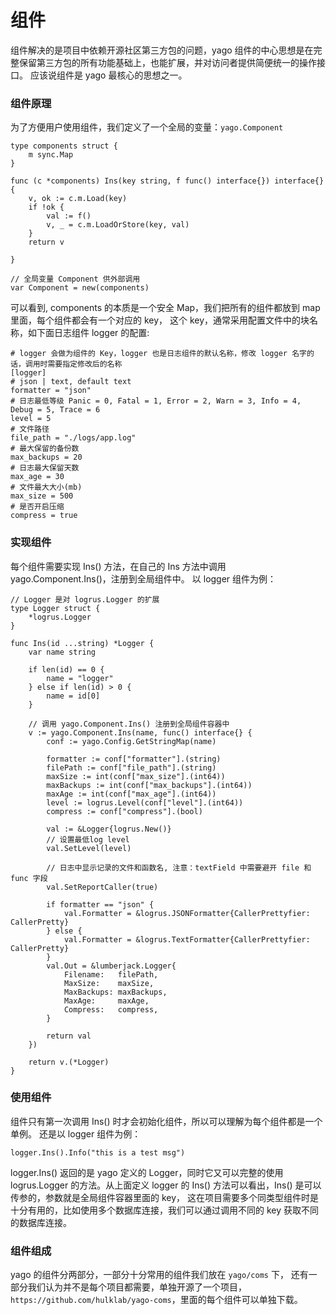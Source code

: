 # 组件
组件解决的是项目中依赖开源社区第三方包的问题，yago 组件的中心思想是在完整保留第三方包的所有功能基础上，也能扩展，并对访问者提供简便统一的操作接口。
应该说组件是 yago 最核心的思想之一。

### 组件原理
为了方便用户使用组件，我们定义了一个全局的变量：`yago.Component`

```
type components struct {
	m sync.Map
}

func (c *components) Ins(key string, f func() interface{}) interface{} {
	v, ok := c.m.Load(key)
	if !ok {
		val := f()
		v, _ = c.m.LoadOrStore(key, val)
	}
	return v

}

// 全局变量 Component 供外部调用
var Component = new(components)
```

可以看到, components 的本质是一个安全 Map，我们把所有的组件都放到 map 里面，每个组件都会有一个对应的 key，
这个 key，通常采用配置文件中的块名称，如下面日志组件 logger 的配置:
```
# logger 会做为组件的 Key，logger 也是日志组件的默认名称，修改 logger 名字的话，调用时需要指定修改后的名称
[logger]
# json | text, default text
formatter = "json"
# 日志最低等级 Panic = 0, Fatal = 1, Error = 2, Warn = 3, Info = 4, Debug = 5, Trace = 6
level = 5
# 文件路径
file_path = "./logs/app.log"
# 最大保留的备份数
max_backups = 20
# 日志最大保留天数
max_age = 30
# 文件最大大小(mb)
max_size = 500
# 是否开启压缩
compress = true
```

### 实现组件
每个组件需要实现 Ins() 方法，在自己的 Ins 方法中调用 yago.Component.Ins()，注册到全局组件中。
以 logger 组件为例：
```
// Logger 是对 logrus.Logger 的扩展
type Logger struct {
    *logrus.Logger
}

func Ins(id ...string) *Logger {
    var name string

    if len(id) == 0 {
        name = "logger"
    } else if len(id) > 0 {
        name = id[0]
    }

    // 调用 yago.Component.Ins() 注册到全局组件容器中
    v := yago.Component.Ins(name, func() interface{} {
        conf := yago.Config.GetStringMap(name)
        
        formatter := conf["formatter"].(string)
        filePath := conf["file_path"].(string)
        maxSize := int(conf["max_size"].(int64))
        maxBackups := int(conf["max_backups"].(int64))
        maxAge := int(conf["max_age"].(int64))
        level := logrus.Level(conf["level"].(int64))
        compress := conf["compress"].(bool)

        val := &Logger{logrus.New()}
        // 设置最低log level
        val.SetLevel(level)

        // 日志中显示记录的文件和函数名, 注意：textField 中需要避开 file 和 func 字段
        val.SetReportCaller(true)

        if formatter == "json" {
            val.Formatter = &logrus.JSONFormatter{CallerPrettyfier: CallerPretty}
        } else {
            val.Formatter = &logrus.TextFormatter{CallerPrettyfier: CallerPretty}
        }
        val.Out = &lumberjack.Logger{
            Filename:   filePath,
            MaxSize:    maxSize,
            MaxBackups: maxBackups,
            MaxAge:     maxAge,
            Compress:   compress,
        }

        return val
    })

    return v.(*Logger)
}
```


### 使用组件
组件只有第一次调用 Ins() 时才会初始化组件，所以可以理解为每个组件都是一个单例。
还是以 logger 组件为例：
```
logger.Ins().Info("this is a test msg")
```
logger.Ins() 返回的是 yago 定义的 Logger，同时它又可以完整的使用 logrus.Logger 的方法。从上面定义 logger 的 Ins() 方法可以看出，Ins() 是可以传参的，参数就是全局组件容器里面的 key，
这在项目需要多个同类型组件时是十分有用的，比如使用多个数据库连接，我们可以通过调用不同的 key 获取不同的数据库连接。

### 组件组成
yago 的组件分两部分，一部分十分常用的组件我们放在 `yago/coms` 下，
还有一部分我们认为并不是每个项目都需要，单独开源了一个项目，`https://github.com/hulklab/yago-coms`，里面的每个组件可以单独下载。

 